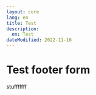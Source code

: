 ```yaml
---
layout: core
lang: en
title: Test
description: 
  en: Test 
dateModified: 2022-11-16
---
```

<h1>Test footer form</h1>
<p>stufffffff</p>
